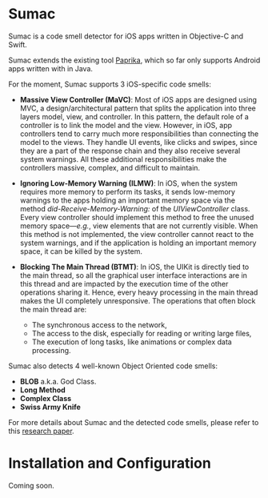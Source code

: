 # Sumac

Sumac is a code smell detector for iOS  apps written in Objective-C and Swift.

Sumac extends the existing tool [Paprika](https://github.com/GeoffreyHecht/paprika), which so far only supports Android apps written with in Java.

For the moment, Sumac supports 3 iOS-specific code smells:
  * **Massive View Controller (MaVC)**: 
    Most of iOS apps are designed using MVC, a design/architectural pattern that splits the application into three layers model, view, and controller.
    In this pattern, the default role of a controller is to link the model and the view.
However, in iOS, app controllers tend to carry much more responsibilities than connecting the model to the views.
    They handle UI events, like clicks and swipes, since they are a part of the response chain and they also receive several system warnings.
    All these additional responsibilities make the controllers massive, complex, and difficult to maintain.
    
  * **Ignoring Low-Memory Warning (ILMW)**: 
  In iOS, when the system requires more memory to perform its tasks, it sends low-memory warnings to the apps holding an important memory space via the method *did-Receive-Memory-Warning:* of the *UIViewController* class.
  Every view controller should implement this method to free the unused memory space—*e.g.*, view elements that are not currently visible.
  When this method is not implemented, the view controller cannot react to the system warnings, and if the application is holding an important memory space, it can be killed by the system.
  
  * **Blocking The Main Thread (BTMT)**: 
  In iOS, the UIKit is directly tied to the main thread, so all the graphical user interface interactions are in this thread    and are impacted by the execution time of the other operations sharing it.
Hence, every heavy processing in the main thread makes the UI completely unresponsive.
The operations that often block the main thread are:
    * The synchronous access to the network,
    * The access to the disk, especially for reading or writing large files,
    * The execution of long tasks, like animations or complex data processing. 
    
Sumac also detects 4 well-known Object Oriented code smells:
  * **BLOB** a.k.a. God Class.
  * **Long Method**
  * **Complex Class**
  * **Swiss Army Knife**
  
For more details about Sumac and the detected code smells, please refer to this [research paper](https://hal.inria.fr/hal-01471294/document).


# Installation and Configuration
Coming soon.
  
